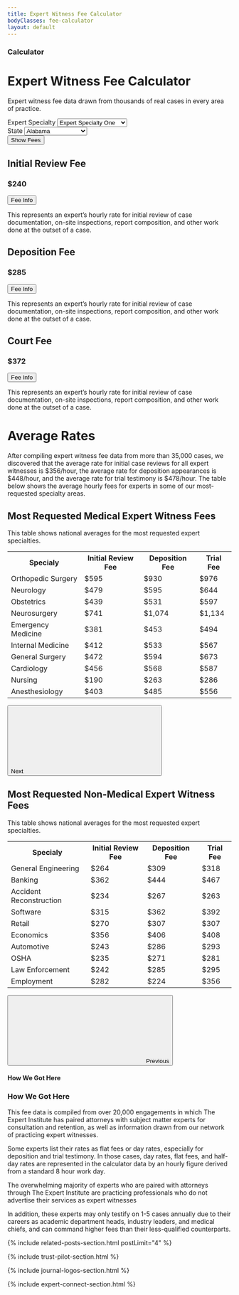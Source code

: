 ```yaml
---
title: Expert Witness Fee Calculator
bodyClasses: fee-calculator
layout: default
---
```


<div class="page-header centered">
    <div class="site-wrapper">
        <div class="header-text">
            <h3 class="subtitle">Calculator</h3>
            <h1 class="title">Expert Witness Fee Calculator</h1>
            <p>Expert witness fee data drawn from thousands of real cases in every area of practice.</p>
        </div>
    </div>
</div>

<div class="section padded-bottom filters-section">
    <div class="site-wrapper">
        <div class="small-wrapper">
            <form action="#" id="filters" class="-outlined">
                <div class="filters">
                    <div class="filter col-md-1-2">                
                        <div class="select-wrap">
                            <label for="expertSpecialty">Expert Specialty</label>
                            <select name="expertSpecialty" id="expertSpecialty">
                                <option value="expertSpecialtyOne">Expert Specialty One</option>
                                <option value="expertSpecialtyTwo">Expert Specialty Two</option>
                                <option value="expertSpecialtyThree">Expert Specialty Three</option>
                            </select>
                        </div>
                    </div>
                    <div class="filter col-md-1-2">                
                        <div class="select-wrap">
                            <label for="addressState">State</label>
                            <select id="addressState" name="addressState" required>
                                <option value="AL">Alabama</option>
                                    <option value="AK">Alaska</option>
                                    <option value="AZ">Arizona</option>
                                    <option value="AR">Arkansas</option>
                                    <option value="CA">California</option>
                                    <option value="CO">Colorado</option>
                                    <option value="CT">Connecticut</option>
                                    <option value="DE">Delaware</option>
                                    <option value="DC">District Of Columbia</option>
                                    <option value="FL">Florida</option>
                                    <option value="GA">Georgia</option>
                                    <option value="HI">Hawaii</option>
                                    <option value="ID">Idaho</option>
                                    <option value="IL">Illinois</option>
                                    <option value="IN">Indiana</option>
                                    <option value="IA">Iowa</option>
                                    <option value="KS">Kansas</option>
                                    <option value="KY">Kentucky</option>
                                    <option value="LA">Louisiana</option>
                                    <option value="ME">Maine</option>
                                    <option value="MD">Maryland</option>
                                    <option value="MA">Massachusetts</option>
                                    <option value="MI">Michigan</option>
                                    <option value="MN">Minnesota</option>
                                    <option value="MS">Mississippi</option>
                                    <option value="MO">Missouri</option>
                                    <option value="MT">Montana</option>
                                    <option value="NE">Nebraska</option>
                                    <option value="NV">Nevada</option>
                                    <option value="NH">New Hampshire</option>
                                    <option value="NJ">New Jersey</option>
                                    <option value="NM">New Mexico</option>
                                    <option value="NY">New York</option>
                                    <option value="NC">North Carolina</option>
                                    <option value="ND">North Dakota</option>
                                    <option value="OH">Ohio</option>
                                    <option value="OK">Oklahoma</option>
                                    <option value="OR">Oregon</option>
                                    <option value="PA">Pennsylvania</option>
                                    <option value="RI">Rhode Island</option>
                                    <option value="SC">South Carolina</option>
                                    <option value="SD">South Dakota</option>
                                    <option value="TN">Tennessee</option>
                                    <option value="TX">Texas</option>
                                    <option value="UT">Utah</option>
                                    <option value="VT">Vermont</option>
                                    <option value="VA">Virginia</option>
                                    <option value="WA">Washington</option>
                                    <option value="WV">West Virginia</option>
                                    <option value="WI">Wisconsin</option>
                                    <option value="WY">Wyoming</option>
                            </select>
                        </div>
                    </div>
                </div>
                <div class="align-center"><button type="submit" class="submit button">Show Fees</button></div>
            </form>
        </div>
    </div>
</div>

<div class="section fee-calculator-section padded-lg">
    <div class="site-wrapper">
        <div class="grid spaced">
            <div class="fee col-md-1-2 col-nav-1-3">
                <div class="-inner">                
                    <h2 class="fee-title">Initial Review Fee</h2>
                    <h3 class="fee-price">$240</h3>
                    <div class="accordion">
                        <button class="accordion-toggle">Fee Info</button>
                        <p class="accordion-content">This represents an expert’s hourly rate for initial review of case documentation, on-site inspections, report composition, and other work done at the outset of a case.</p>
                    </div>
                </div>
            </div>
            <div class="fee col-md-1-2 col-nav-1-3">
                <div class="-inner">                
                    <h2 class="fee-title">Deposition Fee</h2>
                    <h3 class="fee-price">$285</h3>
                    <div class="accordion">
                        <button class="accordion-toggle">Fee Info</button>
                        <p class="accordion-content">This represents an expert’s hourly rate for initial review of case documentation, on-site inspections, report composition, and other work done at the outset of a case.</p>
                    </div>
                </div>
            </div>
            <div class="fee col-md-1-2 col-nav-1-3">
                <div class="-inner">                
                    <h2 class="fee-title">Court Fee</h2>
                    <h3 class="fee-price">$372</h3>
                    <div class="accordion">
                        <button class="accordion-toggle">Fee Info</button>
                        <p class="accordion-content">This represents an expert’s hourly rate for initial review of case documentation, on-site inspections, report composition, and other work done at the outset of a case.</p>
                    </div>
                </div>
            </div>
        </div>
    </div>
</div>

<div class="showcase-section -top section parallax-image-container -gray-light">
    <div class="section-background parallax-image" style="background-image:url('/dist/images/fee-calculator-showcase1.jpg');"></div>
    <div class="-inner grid">
        <div class="section-content">        
            <h1 class="section-title animate-in">Average Rates</h1>
            <p class="animate-in">After compiling expert witness fee data from more than 35,000 cases, we discovered that the average rate for initial case reviews for all expert witnesses is $356/hour, the average rate for deposition appearances is $448/hour, and the average rate for trial testimony is $478/hour. The table below shows the average hourly fees for experts in some of our most-requested specialty areas.</p>
        </div>
    </div>
</div>

<div id="most-requested-witness-fees" class="section most-requested-fees-section padded-top-lg">
    <div class="site-wrapper">
        <div class="most-requested-fees-carousel">
            <div class="carousel-status"></div>
            <div class="carousel-item">
                <div class="slide-text">                
                    <h2>Most Requested Medical Expert Witness Fees</h2>
                    <p>This table shows national averages for the most requested expert specialties.</p>
                </div>
                <div class="table-container">
                    <div class="table-overflow">
                        <table>
                            <tr>
                                <th>Specialy</th>
                                <th>Initial Review Fee</th>
                                <th>Deposition Fee</th>
                                <th>Trial Fee</th>
                            </tr>
                            <tr>
                                <td>Orthopedic Surgery</td>
                                <td>$595</td>
                                <td>$930</td>
                                <td>$976</td>
                            </tr>
                            <tr>
                                <td>Neurology</td>
                                <td>$479</td>
                                <td>$595</td>
                                <td>$644</td>
                            </tr>
                            <tr>
                                <td>Obstetrics</td>
                                <td>$439</td>
                                <td>$531</td>
                                <td>$597</td>
                            </tr>
                            <tr>
                                <td>Neurosurgery</td>
                                <td>$741</td>
                                <td>$1,074</td>
                                <td>$1,134</td>
                            </tr>
                            <tr>
                                <td>Emergency Medicine</td>
                                <td>$381</td>
                                <td>$453</td>
                                <td>$494</td>
                            </tr>
                            <tr>
                                <td>Internal Medicine</td>
                                <td>$412</td>
                                <td>$533</td>
                                <td>$567</td>
                            </tr>
                            <tr>
                                <td>General Surgery</td>
                                <td>$472</td>
                                <td>$594</td>
                                <td>$673</td>
                            </tr>
                            <tr>
                                <td>Cardiology</td>
                                <td>$456</td>
                                <td>$568</td>
                                <td>$587</td>
                            </tr>
                            <tr>
                                <td>Nursing</td>
                                <td>$190</td>
                                <td>$263</td>
                                <td>$286</td>
                            </tr>
                            <tr>
                                <td>Anesthesiology</td>
                                <td>$403</td>
                                <td>$485</td>
                                <td>$556</td>
                            </tr>
                        </table>
                    </div>                
                </div>
                <p class="slide-cta">
                    <button class="carousel-next button">Next <svg class="button-icon -right icon-arrow-right" aria-hidden="true" role="presentation"><use xlink:href="#icon-arrow-right"/></svg></button>
                </p>
            </div>
            <div class="carousel-item">
                <div class="slide-text">                
                    <h2>Most Requested Non-Medical Expert Witness Fees</h2>
                    <p>This table shows national averages for the most requested expert specialties.</p>
                </div>
                <div class="table-container">
                    <div class="table-overflow">
                        <table>
                            <tr>
                                <th>Specialy</th>
                                <th>Initial Review Fee</th>
                                <th>Deposition Fee</th>
                                <th>Trial Fee</th>
                            </tr>
                            <tr>
                                <td>General Engineering</td>
                                <td>$264</td>
                                <td>$309</td>
                                <td>$318</td>
                            </tr>
                            <tr>
                                <td>Banking</td>
                                <td>$362</td>
                                <td>$444</td>
                                <td>$467</td>
                            </tr>
                            <tr>
                                <td>Accident Reconstruction</td>
                                <td>$234</td>
                                <td>$267</td>
                                <td>$263</td>
                            </tr>
                            <tr>
                                <td>Software</td>
                                <td>$315</td>
                                <td>$362</td>
                                <td>$392</td>
                            </tr>
                            <tr>
                                <td>Retail</td>
                                <td>$270</td>
                                <td>$307</td>
                                <td>$307</td>
                            </tr>
                            <tr>
                                <td>Economics</td>
                                <td>$356</td>
                                <td>$406</td>
                                <td>$408</td>
                            </tr>
                            <tr>
                                <td>Automotive</td>
                                <td>$243</td>
                                <td>$286</td>
                                <td>$293</td>
                            </tr>
                            <tr>
                                <td>OSHA</td>
                                <td>$235</td>
                                <td>$271</td>
                                <td>$281</td>
                            </tr>
                            <tr>
                                <td>Law Enforcement</td>
                                <td>$242</td>
                                <td>$285</td>
                                <td>$295</td>
                            </tr>
                            <tr>
                                <td>Employment</td>
                                <td>$282</td>
                                <td>$224</td>
                                <td>$356</td>
                            </tr>
                        </table>
                    </div>
                </div>
                <p class="slide-cta">
                    <button class="carousel-previous button"><svg class="button-icon -left icon-arrow-left" aria-hidden="true" role="presentation"><use xlink:href="#icon-arrow-left"/></svg> Previous</button>
                </p>
            </div>
        </div>
    </div>
</div>

<div class="section padded-top-lg centered-text-section">
    <div class="site-wrapper">
        <h4 class="section-label">How We Got Here</h4>
        <div class="section-content">
            <h3 class="section-title animate-in">How We Got Here</h3>
            <div class="section-text">
                <p class="animate-in">This fee data is compiled from over 20,000 engagements in which The Expert Institute has paired attorneys with subject matter experts for consultation and retention, as well as information drawn from our network of practicing expert witnesses.</p>
                <p class="animate-in">Some experts list their rates as flat fees or day rates, especially for deposition and trial testimony. In those cases, day rates, flat fees, and half-day rates are represented in the calculator data by an hourly figure derived from a standard 8 hour work day.</p>
                <p class="pullquote animate-in">The overwhelming majority of experts who are paired with attorneys through The Expert Institute are practicing professionals who do not advertise their services as expert witnesses</p>
                <p class="animate-in">In addition, these experts may only testify on 1-5 cases annually due to their careers as academic department heads, industry leaders, and medical chiefs, and can command higher fees than their less-qualified counterparts.</p>
            </div>
        </div>
    </div>
</div>

{% include related-posts-section.html postLimit="4" %}

{% include trust-pilot-section.html %}

{% include journal-logos-section.html %}

{% include expert-connect-section.html %}